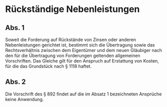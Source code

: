 # Rückständige Nebenleistungen



## Abs. 1

 Soweit die Forderung auf Rückstände von Zinsen oder anderen Nebenleistungen gerichtet ist, bestimmt sich die Übertragung sowie das Rechtsverhältnis zwischen dem Eigentümer und dem neuen Gläubiger nach den für die Übertragung von Forderungen geltenden allgemeinen Vorschriften. Das Gleiche gilt für den Anspruch auf Erstattung von Kosten, für die das Grundstück nach § 1118 haftet.

## Abs. 2

 Die Vorschrift des § 892 findet auf die im Absatz 1 bezeichneten Ansprüche keine Anwendung. 

